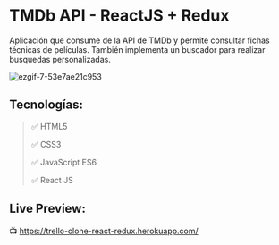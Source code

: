 # TMDb API - ReactJS + Redux
Aplicación que consume de la API de TMDb y permite consultar fichas técnicas de películas. También implementa un buscador para realizar busquedas personalizadas.

![ezgif-7-53e7ae21c953](https://user-images.githubusercontent.com/76822966/124402250-57225000-dd2f-11eb-864c-ecaf094a892c.gif)

 ## Tecnologías:
 > :white_check_mark: HTML5
 >
 > :white_check_mark: CSS3
 >
 > :white_check_mark: JavaScript ES6
 >
 > :white_check_mark: React JS
 >
 

 ## Live Preview:
:tv: https://trello-clone-react-redux.herokuapp.com/
